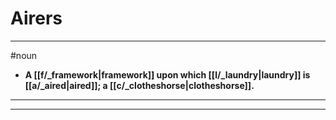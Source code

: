# Airers
---
#noun
- **A [[f/_framework|framework]] upon which [[l/_laundry|laundry]] is [[a/_aired|aired]]; a [[c/_clotheshorse|clotheshorse]].**
---
---
